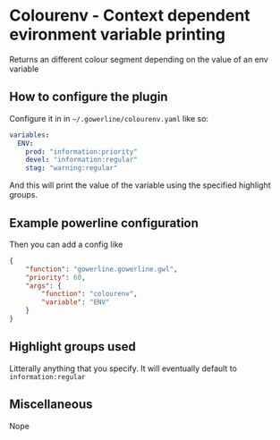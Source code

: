 # Colourenv - Context dependent evironment variable printing

Returns an different colour segment depending on the value of an env variable

## How to configure the plugin

Configure it in in `~/.gowerline/colourenv.yaml` like so:
```yaml
variables:
  ENV:
    prod: "information:priority"
    devel: "information:regular"
    stag: "warning:regular"
```

And this will print the value of the variable using the specified highlight groups.

## Example powerline configuration
Then you can add a config like
```json
{
    "function": "gowerline.gowerline.gwl",
    "priority": 60,
    "args": {
        "function": "colourenv",
        "variable": "ENV"
    }
}
```

## Highlight groups used
Litterally anything that you specify. It will eventually default to `information:regular`

## Miscellaneous
Nope